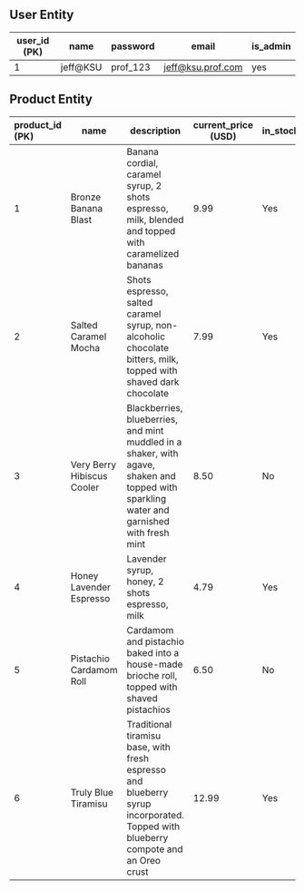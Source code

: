 ## User Entity

| user_id (PK) | name     | password | email             | is_admin |
| ------------ | -------- | -------- | ----------------- | -------- |
| 1            | jeff@KSU | prof_123 | jeff@ksu.prof.com | yes      |

## Product Entity



| product_id (PK) | name                       | description                                                  | current_price (USD) | in_stock | Picture |
| :-------------- | -------------------------- | ------------------------------------------------------------ | ------------------- | -------- | ------- |
| 1               | Bronze Banana Blast        | Banana cordial, caramel syrup, 2 shots espresso, milk, blended and topped with 						caramelized bananas | 9.99                | Yes      |         |
| 2               | Salted Caramel Mocha       | Shots espresso, salted caramel syrup, non-alcoholic chocolate bitters, milk, topped with shaved dark chocolate | 7.99                | Yes      |        |
| 3               | Very Berry Hibiscus Cooler | Blackberries, blueberries, and mint muddled in a shaker, with agave, shaken and topped with sparkling water and garnished with fresh mint | 8.50                | No       |         |
| 4               | Honey Lavender Espresso    | Lavender syrup, honey, 2 shots espresso, milk                | 4.79                | Yes      |         |
| 5               | Pistachio Cardamom Roll    | Cardamom and pistachio baked into a house-made brioche roll, topped with shaved pistachios | 6.50                | No       |         |
| 6               | Truly Blue Tiramisu        | Traditional tiramisu base, with fresh espresso and blueberry syrup incorporated. Topped with blueberry compote and an Oreo crust | 12.99               | Yes      |         |

